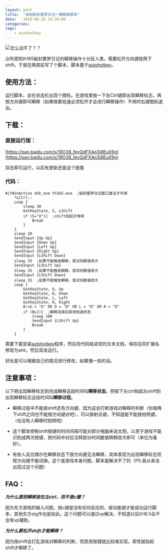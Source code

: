 ```yaml
---
layout: post
title:  "自制秘封噩梦日记一键瞬移脚本"
date:   2018-08-26 14:39:00
categories: 
tags: 
    - autohotkey
---
```


![怎么动不了？？](https://pic7.58cdn.com.cn/nowater/webim/big/n_v299be782c6eaf4855a1aedb22ca9edf67.gif)

众所周知th165秘封噩梦日记的瞬移操作十分反人类，需要松开方向键按两下shift。于是在两周前写了个脚本，脚本基于[autohotkey](https://autohotkey.com/)。
<!-- more -->
## 使用方法：

运行脚本，会在状态栏出现个图标。在游戏里按一下左Ctrl键即出现瞬移标志，再按方向键即可瞬移（如果按着低速必须松开才会进行瞬移操作）不用时右键图标退出。

## 下载：
### 直接运行版：

[https://pan.baidu.com/s/19O38_fevQdFXAp3j8EuX9g](https://pan.baidu.com/s/19O38_fevQdFXAp3j8EuX9g)

双击即可运行，以后有更新还是这个链接
### 代码：

```
#ifWinActive ahk_exe th165.exe  ;秘封噩梦日记窗口激活才可用
    *LCtrl::
    Loop {
        sleep 30
        GetKeyState, S, LShift
        if (S="U"){  ;shift抬起才继续
            Break
        }
    }
    sleep 20
    SendInput {Up Up}
    SendInput {Down Up}
    SendInput {Left Up}
    SendInput {Right Up}
    SendInput {LShift Down}
    sleep 35  ;如果不能触发瞬移，尝试将数值改大
    SendInput {LShift Up}
    Sleep 35  ;如果不能触发瞬移，尝试将数值改大
    SendInput {LShift Down}
    sleep 35  ;如果不能触发瞬移，尝试将数值改大
    Loop {
        GetKeyState, U, Up
        GetKeyState, D, Down
        GetKeyState, L, Left
        GetKeyState, R, Right
        B:=U = "D" OR D = "D" OR L = "D" OR R = "D"
        if (B=1){  ;瞬移完成后取消低速状态
            sleep 100
            SendInput {LShift Up}  
            Break
        }      
    }
```

需要下载安装[autohotkey](https://autohotkey.com/)程序，然后将代码粘进空的文本文档，保存后将扩展名修改为ahk，然后双击运行。

好处是可以根据自己的情况进行修改，如果懂一些的话。
## 注意事项：

以下把出现瞬移标志到完成瞬移这段时间叫**瞬移状态**，把按下左ctrl抬起左shift到出现瞬移标志这段时间叫**瞬移过程**。

- 瞬移过程中不能按shift还有方向键，因为这会打断游戏对瞬移的判断（你按两下shift之间也不能按方向键对吧），可以按射击键，不知道能不能按拍照键。（也没有人瞬移时拍照吧）

- 这个脚本控制shift按键的时间间隔可能对部分电脑来说太短，以至于游戏不能识别成两次按键，把代码中对应注释部分时间数值稍稍改大即可（单位为毫秒）。

- 有些人反应偶尔在瞬移状态下按方向键无法瞬移，具体表现为出现瞬移标志但按方向键不能动弹。这个是游戏本身问题，脚本是解决不了的（PS.我从来没出现过这个问题）

## FAQ：
***为什么要把瞬移放在左ctrl，而不是c键？***

因为东方游戏的输入问题。按c键是没有任何反应的，按功能键才能成功运行脚本，其他东方stg作也是如此。这个问题可以通过vp解决，不知道以后th16.5会不会有vp辅助。

***为什么要松开shift才能瞬移？***

因为按shift会打乱游戏对瞬移的判断，而禁用按键就比较难实现，索性就抬起shift才瞬移了。
